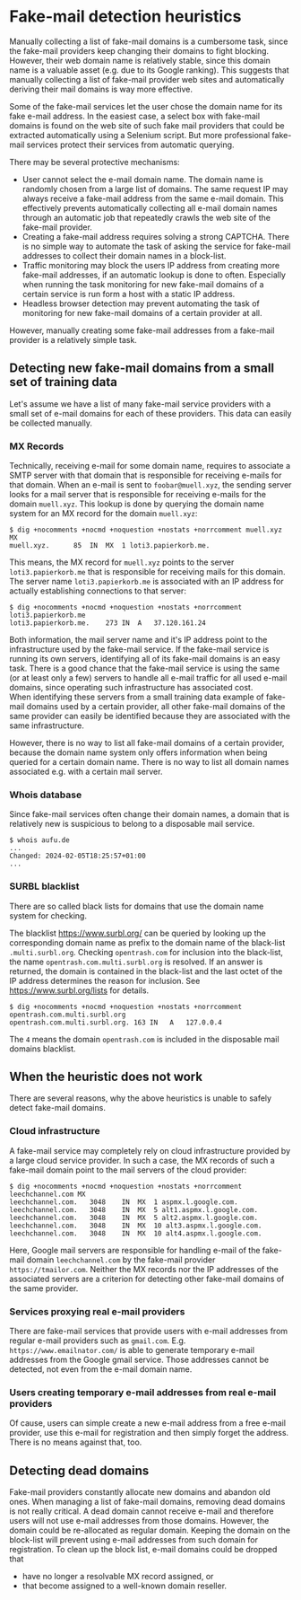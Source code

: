# Fake-mail detection heuristics

Manually collecting a list of fake-mail domains is a cumbersome task, since the fake-mail providers keep changing their domains to fight blocking. 
However, their web domain name is relatively stable, since this domain name is a valuable asset (e.g. due to its Google ranking). 
This suggests that manually collecting a list of fake-mail provider web sites and automatically deriving their mail domains is way more effective.

Some of the fake-mail services let the user chose the domain name for its fake e-mail address. 
In the easiest case, a select box with fake-mail domains is found on the web site of such fake mail providers that could be extracted automatically using a Selenium script.
But more professional fake-mail services protect their services from automatic querying. 

There may be several protective mechanisms:
* User cannot select the e-mail domain name. 
  The domain name is randomly chosen from a large list of domains. 
  The same request IP may always receive a fake-mail address from the same e-mail domain.
  This effectively prevents automatically collecting all e-mail domain names through an automatic job that repeatedly crawls the web site of the fake-mail provider.
* Creating a fake-mail address requires solving a strong CAPTCHA. 
  There is no simple way to automate the task of asking the service for fake-mail addresses to collect their domain names in a block-list.
* Traffic monitoring may block the users IP address from creating more fake-mail addresses, if an automatic lookup is done to often.
  Especially when running the task monitoring for new fake-mail domains of a certain service is run form a host with a static IP address.
* Headless browser detection may prevent automating the task of monitoring for new fake-mail domains of a certain provider at all.
   
However, manually creating some fake-mail addresses from a fake-mail provider is a relatively simple task.

## Detecting new fake-mail domains from a small set of training data

Let's assume we have a list of many fake-mail service providers with a small set of e-mail domains for each of these providers. 
This data can easily be collected manually.

### MX Records 

Technically, receiving e-mail for some domain name, requires to associate a SMTP server with that domain that is responsible for receiving e-mails for that domain.
When an e-mail is sent to `foobar@muell.xyz`, the sending server looks for a mail server that is responsible for receiving e-mails for the domain `muell.xyz`. 
This lookup is done by querying the domain name system for an MX record for the domain `muell.xyz`:

```
$ dig +nocomments +nocmd +noquestion +nostats +norrcomment muell.xyz MX
muell.xyz.		85	IN	MX	1 loti3.papierkorb.me.
```

This means, the MX record for `muell.xyz` points to the server `loti3.papierkorb.me` that is responsible for receiving mails for this domain. 
The server name `loti3.papierkorb.me` is associated with an IP address for actually establishing connections to that server:

```
$ dig +nocomments +nocmd +noquestion +nostats +norrcomment loti3.papierkorb.me
loti3.papierkorb.me.	273	IN	A	37.120.161.24
```

Both information, the mail server name and it's IP address point to the infrastructure used by the fake-mail service. 
If the fake-mail service is running its own servers, identifying all of its fake-mail domains is an easy task.
There is a good chance that the fake-mail service is using the same (or at least only a few) servers to handle all e-mail traffic for all used e-mail domains, since operating such infrastructure has associated cost.  
When identifying these servers from a small training data example of fake-mail domains used by a certain provider, all other fake-mail domains of the same provider can easily be identified because they are associated with the same infrastructure.   

However, there is no way to list all fake-mail domains of a certain provider, because the domain name system only offers information when being queried for a certain domain name. 
There is no way to list all domain names associated e.g. with a certain mail server.

### Whois database

Since fake-mail services often change their domain names, a domain that is relatively new is suspicious to belong to a disposable mail service.

```
$ whois aufu.de
...
Changed: 2024-02-05T18:25:57+01:00
...
```

### SURBL blacklist

There are so called black lists for domains that use the domain name system for checking. 

The blacklist https://www.surbl.org/ can be queried by looking up the corresponding domain name as prefix to the domain name of the black-list `.multi.surbl.org`.
Checking `opentrash.com` for inclusion into the black-list, the name `opentrash.com.multi.surbl.org` is resolved. 
If an answer is returned, the domain is contained in the black-list and the last octet of the IP address determines the reason for inclusion.
See https://www.surbl.org/lists for details.

```
$ dig +nocomments +nocmd +noquestion +nostats +norrcomment opentrash.com.multi.surbl.org
opentrash.com.multi.surbl.org. 163 IN	A	127.0.0.4
```

The `4` means the domain `opentrash.com` is included in the disposable mail domains blacklist. 


## When the heuristic does not work

There are several reasons, why the above heuristics is unable to safely detect fake-mail domains. 

### Cloud infrastructure

A fake-mail service may completely rely on cloud infrastructure provided by a large cloud service provider.
In such a case, the MX records of such a fake-mail domain point to the mail servers of the cloud provider:

```
$ dig +nocomments +nocmd +noquestion +nostats +norrcomment leechchannel.com MX
leechchannel.com.	3048	IN	MX	1 aspmx.l.google.com.
leechchannel.com.	3048	IN	MX	5 alt1.aspmx.l.google.com.
leechchannel.com.	3048	IN	MX	5 alt2.aspmx.l.google.com.
leechchannel.com.	3048	IN	MX	10 alt3.aspmx.l.google.com.
leechchannel.com.	3048	IN	MX	10 alt4.aspmx.l.google.com.
```

Here, Google mail servers are responsible for handling e-mail of the fake-mail domain `leechchannel.com` by the fake-mail provider `https://tmailor.com`.
Neither the MX records nor the IP addresses of the associated servers are a criterion for detecting other fake-mail domains of the same provider.

### Services proxying real e-mail providers

There are fake-mail services that provide users with e-mail addresses from regular e-mail providers such as `gmail.com`. 
E.g. `https://www.emailnator.com/` is able to generate temporary e-mail addresses from the Google gmail service.
Those addresses cannot be detected, not even from the e-mail domain name.   

### Users creating temporary e-mail addresses from real e-mail providers

Of cause, users can simple create a new e-mail address from a free e-mail provider, use this e-mail for registration and then simply forget the address. 
There is no means against that, too.

## Detecting dead domains

Fake-mail providers constantly allocate new domains and abandon old ones. 
When managing a list of fake-mail domains, removing dead domains is not really critical.
A dead domain cannot receive e-mail and therefore users will not use e-mail addresses from those domains. 
However, the domain could be re-allocated as regular domain. 
Keeping the domain on the block-list will prevent using e-mail addresses from such domain for registration.
To clean up the block list, e-mail domains could be dropped that

 * have no longer a resolvable MX record assigned, or 
 * that become assigned to a well-known domain reseller.

